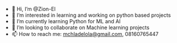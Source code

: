 - 👋 Hi, I’m @Zion-El
- 👀 I’m interested in learning and working on python based projects
- 🌱 I’m currently learning Python for ML and AI
- 💞️ I’m looking to collaborate on Machine learning projects
- 📫 How to reach me: mchladelola@gmail.com, 08160765447

<!---
Zion-El/Zion-El is a ✨ special ✨ repository because its `README.md` (this file) appears on your GitHub profile.
You can click the Preview link to take a look at your changes.
--->

